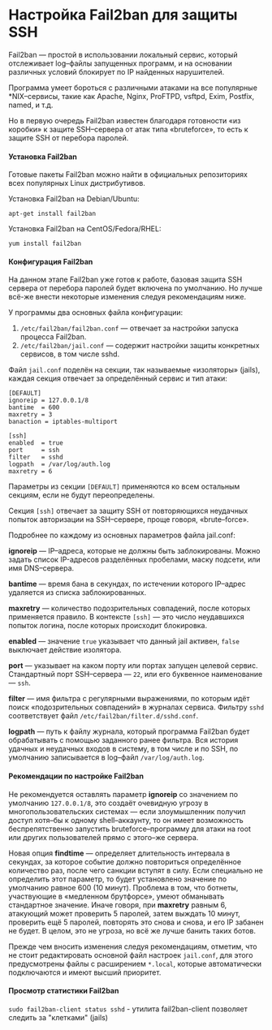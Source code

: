# Настройка Fail2ban для защиты SSH
Fail2ban — простой в использовании локальный сервис, который отслеживает log–файлы запущенных программ, и на основании различных условий блокирует по IP найденных нарушителей.

Программа умеет бороться с различными атаками на все популярные \*NIX–сервисы, такие как Apache, Nginx, ProFTPD, vsftpd, Exim, Postfix, named, и т.д.

Но в первую очередь Fail2ban известен благодаря готовности «из коробки» к защите SSH–сервера от атак типа «bruteforce», то есть к защите SSH от перебора паролей.

#### Установка Fail2ban

Готовые пакеты Fail2ban можно найти в официальных репозиториях всех популярных Linux дистрибутивов.

Установка Fail2ban на Debian/Ubuntu:

`apt-get install fail2ban`

Установка Fail2ban на CentOS/Fedora/RHEL:

`yum install fail2ban`

#### Конфигурация Fail2ban

На данном этапе Fail2ban уже готов к работе, базовая защита SSH сервера от перебора паролей будет включена по умолчанию. Но лучше всё-же внести некоторые изменения следуя рекомендациям ниже.

У программы два основных файла конфигурации:

1.  `/etc/fail2ban/fail2ban.conf` — отвечает за настройки запуска процесса Fail2ban.
2.  `/etc/fail2ban/jail.conf` — содержит настройки защиты конкретных сервисов, в том числе sshd.

Файл `jail.conf` поделён на секции, так называемые «изоляторы» (jails), каждая секция отвечает за определённый сервис и тип атаки:

```text-plain
[DEFAULT]
ignoreip = 127.0.0.1/8
bantime  = 600
maxretry = 3
banaction = iptables-multiport

[ssh]
enabled  = true
port     = ssh
filter   = sshd
logpath  = /var/log/auth.log
maxretry = 6
```

Параметры из секции `[DEFAULT]` применяются ко всем остальным секциям, если не будут переопределены.

Секция `[ssh]` отвечает за защиту SSH от повторяющихся неудачных попыток авторизации на SSH–сервере, проще говоря, «brute–force».

Подробнее по каждому из основных параметров файла jail.conf:

**ignoreip** — IP–адреса, которые не должны быть заблокированы. Можно задать список IP-адресов разделённых пробелами, маску подсети, или имя DNS–сервера.

**bantime** — время бана в секундах, по истечении которого IP–адрес удаляется из списка заблокированных.

**maxretry** — количество подозрительных совпадений, после которых применяется правило. В контексте `[ssh]` — это число неудавшихся попыток логина, после которых происходит блокировка.

**enabled** — значение `true` указывает что данный jail активен, `false` выключает действие изолятора.

**port** — указывает на каком порту или портах запущен целевой сервис. Стандартный порт SSH–сервера — `22`, или его буквенное наименование — `ssh`.

**filter** — имя фильтра с регулярными выражениями, по которым идёт поиск «подозрительных совпадений» в журналах сервиса. Фильтру `sshd` соответствует файл `/etc/fail2ban/filter.d/sshd.conf`.

**logpath** — путь к файлу журнала, который программа Fail2ban будет обрабатывать с помощью заданного ранее фильтра. Вся история удачных и неудачных входов в систему, в том числе и по SSH, по умолчанию записывается в log–файл `/var/log/auth.log`.

#### Рекомендации по настройке Fail2ban

Не рекомендуется оставлять параметр **ignoreip** со значением по умолчанию `127.0.0.1/8`, это создаёт очевидную угрозу в многопользовательских системах — если злоумышленник получил доступ хотя–бы к одному shell–аккаунту, то он имеет возможность беспрепятственно запустить bruteforce–программу для атаки на root или других пользователей прямо с этого–же сервера.

Новая опция **findtime** — определяет длительность интервала в секундах, за которое событие должно повториться определённое количество раз, после чего санкции вступят в силу. Если специально не определить этот параметр, то будет установлено значение по умолчанию равное 600 (10 минут). Проблема в том, что ботнеты, участвующие в «медленном брутфорсе», умеют обманывать стандартное значение. Иначе говоря, при **maxretry** равным 6, атакующий может проверить 5 паролей, затем выждать 10 минут, проверить ещё 5 паролей, повторять это снова и снова, и его IP забанен не будет. В целом, это не угроза, но всё же лучше банить таких ботов.

Прежде чем вносить изменения следуя рекомендациям, отметим, что не стоит редактировать основной файл настроек `jail.conf`, для этого предусмотрены файлы с расширением `*.local`, которые автоматически подключаются и имеют высший приоритет.

#### Просмотр статистики Fail2ban

`sudo fail2ban-client status sshd` - утилита fail2ban-client позволяет следить за "клетками" (jails)